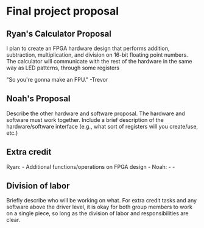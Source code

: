 # Final project proposal

## Ryan's Calculator Proposal
I plan to create an FPGA hardware design that performs addition, subtraction, multiplication, and
division on 16-bit floating point numbers. The calculator will communicate with the rest of the
hardware in the same way as LED patterns, through some registers



"So you're gonna make an FPU." -Trevor

## Noah's Proposal
Describe the other hardware and software proposal. The hardware and software must work together. Include a brief description of the hardware/software interface (e.g., what sort of registers will you create/use, etc.)

## Extra credit
Ryan:
	- Additional functions/operations on FPGA design
	- 
Noah:
	- 
	- 

## Division of labor
Briefly describe who will be working on what. For extra credit tasks and any software above the driver level, it is okay for both group members to work on a single piece, so long as the division of labor and responsibilities are clear.
